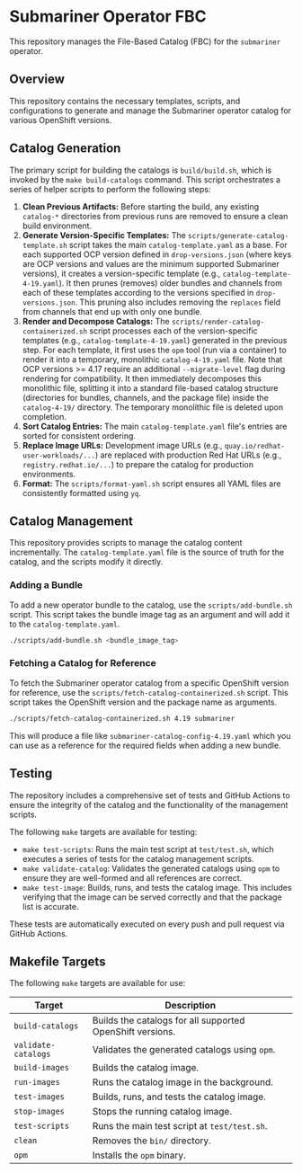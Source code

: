 # Submariner Operator FBC

This repository manages the File-Based Catalog (FBC) for the `submariner` operator.

## Overview

This repository contains the necessary templates, scripts, and configurations to generate and manage the Submariner operator catalog for various OpenShift versions.

## Catalog Generation

The primary script for building the catalogs is `build/build.sh`, which is invoked by the `make build-catalogs` command. This script orchestrates a series of helper scripts to perform the following steps:

1.  **Clean Previous Artifacts:** Before starting the build, any existing `catalog-*` directories from previous runs are removed to ensure a clean build environment.
2.  **Generate Version-Specific Templates:** The `scripts/generate-catalog-template.sh` script takes the main `catalog-template.yaml` as a base. For each supported OCP version defined in `drop-versions.json` (where keys are OCP versions and values are the minimum supported Submariner versions), it creates a version-specific template (e.g., `catalog-template-4-19.yaml`). It then prunes (removes) older bundles and channels from each of these templates according to the versions specified in `drop-versions.json`. This pruning also includes removing the `replaces` field from channels that end up with only one bundle.
3.  **Render and Decompose Catalogs:** The `scripts/render-catalog-containerized.sh` script processes each of the version-specific templates (e.g., `catalog-template-4-19.yaml`) generated in the previous step. For each template, it first uses the `opm` tool (run via a container) to render it into a temporary, monolithic `catalog-4-19.yaml` file. Note that OCP versions >= 4.17 require an additional `--migrate-level` flag during rendering for compatibility. It then immediately decomposes this monolithic file, splitting it into a standard file-based catalog structure (directories for bundles, channels, and the package file) inside the `catalog-4-19/` directory. The temporary monolithic file is deleted upon completion.
4.  **Sort Catalog Entries:** The main `catalog-template.yaml` file's entries are sorted for consistent ordering.
5.  **Replace Image URLs:** Development image URLs (e.g., `quay.io/redhat-user-workloads/...`) are replaced with production Red Hat URLs (e.g., `registry.redhat.io/...`) to prepare the catalog for production environments.
6.  **Format:** The `scripts/format-yaml.sh` script ensures all YAML files are consistently formatted using `yq`.

## Catalog Management

This repository provides scripts to manage the catalog content incrementally. The `catalog-template.yaml` file is the source of truth for the catalog, and the scripts modify it directly.

### Adding a Bundle

To add a new operator bundle to the catalog, use the `scripts/add-bundle.sh` script. This script takes the bundle image tag as an argument and will add it to the `catalog-template.yaml`.

```bash
./scripts/add-bundle.sh <bundle_image_tag>
```



### Fetching a Catalog for Reference

To fetch the Submariner operator catalog from a specific OpenShift version for reference, use the `scripts/fetch-catalog-containerized.sh` script. This script takes the OpenShift version and the package name as arguments.

```bash
./scripts/fetch-catalog-containerized.sh 4.19 submariner
```

This will produce a file like `submariner-catalog-config-4.19.yaml` which you can use as a reference for the required fields when adding a new bundle.

## Testing

The repository includes a comprehensive set of tests and GitHub Actions to ensure the integrity of the catalog and the functionality of the management scripts.

The following `make` targets are available for testing:

*   `make test-scripts`: Runs the main test script at `test/test.sh`, which executes a series of tests for the catalog management scripts.
*   `make validate-catalog`: Validates the generated catalogs using `opm` to ensure they are well-formed and all references are correct.
*   `make test-image`: Builds, runs, and tests the catalog image. This includes verifying that the image can be served correctly and that the package list is accurate.

These tests are automatically executed on every push and pull request via GitHub Actions.

## Makefile Targets

The following `make` targets are available for use:

| Target | Description |
| --- | --- |
| `build-catalogs` | Builds the catalogs for all supported OpenShift versions. |
| `validate-catalogs` | Validates the generated catalogs using `opm`. |
| `build-images` | Builds the catalog image. |
| `run-images` | Runs the catalog image in the background. |
| `test-images` | Builds, runs, and tests the catalog image. |
| `stop-images` | Stops the running catalog image. |
| `test-scripts` | Runs the main test script at `test/test.sh`. |
| `clean` | Removes the `bin/` directory. |
| `opm` | Installs the `opm` binary. |
